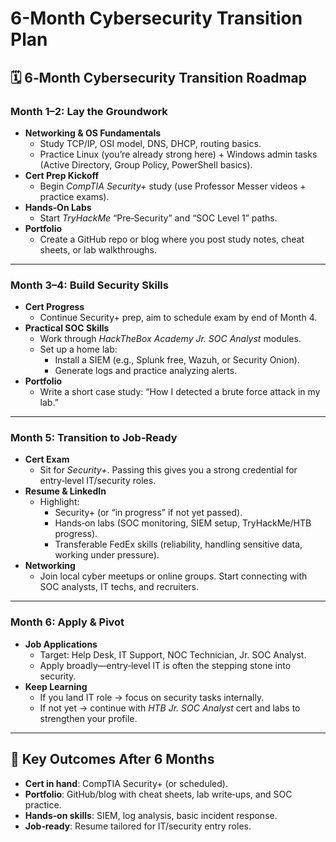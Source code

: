 # 6-Month Cybersecurity Transition Plan
## 🗓️ 6‑Month Cybersecurity Transition Roadmap

### **Month 1–2: Lay the Groundwork**

- **Networking & OS Fundamentals**
  - Study TCP/IP, OSI model, DNS, DHCP, routing basics.
  - Practice Linux (you’re already strong here) + Windows admin tasks (Active Directory, Group Policy, PowerShell basics).
- **Cert Prep Kickoff**
  - Begin *CompTIA Security+* study (use Professor Messer videos + practice exams).
- **Hands‑On Labs**
  - Start *TryHackMe* “Pre‑Security” and “SOC Level 1” paths.
- **Portfolio**
  - Create a GitHub repo or blog where you post study notes, cheat sheets, or lab walkthroughs.

---

### **Month 3–4: Build Security Skills**

- **Cert Progress**
  - Continue Security+ prep, aim to schedule exam by end of Month 4.
- **Practical SOC Skills**
  - Work through *HackTheBox Academy Jr. SOC Analyst* modules.
  - Set up a home lab:
    - Install a SIEM (e.g., Splunk free, Wazuh, or Security Onion).
    - Generate logs and practice analyzing alerts.
- **Portfolio**
  - Write a short case study: “How I detected a brute force attack in my lab.”

---

### **Month 5: Transition to Job‑Ready**

- **Cert Exam**
  - Sit for *Security+*. Passing this gives you a strong credential for entry‑level IT/security roles.
- **Resume & LinkedIn**
  - Highlight:
    - Security+ (or “in progress” if not yet passed).
    - Hands‑on labs (SOC monitoring, SIEM setup, TryHackMe/HTB progress).
    - Transferable FedEx skills (reliability, handling sensitive data, working under pressure).
- **Networking**
  - Join local cyber meetups or online groups. Start connecting with SOC analysts, IT techs, and recruiters.

---

### **Month 6: Apply & Pivot**

- **Job Applications**
  - Target: Help Desk, IT Support, NOC Technician, Jr. SOC Analyst.
  - Apply broadly—entry‑level IT is often the stepping stone into security.
- **Keep Learning**
  - If you land IT role → focus on security tasks internally.
  - If not yet → continue with *HTB Jr. SOC Analyst* cert and labs to strengthen your profile.

---

## 🎯 Key Outcomes After 6 Months

- **Cert in hand**: CompTIA Security+ (or scheduled).
- **Portfolio**: GitHub/blog with cheat sheets, lab write‑ups, and SOC practice.
- **Hands‑on skills**: SIEM, log analysis, basic incident response.
- **Job‑ready**: Resume tailored for IT/security entry roles.
